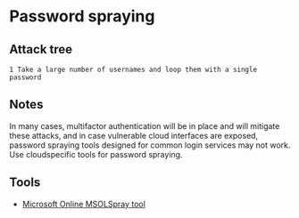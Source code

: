 # Password spraying

## Attack tree

```text
1 Take a large number of usernames and loop them with a single password
```

## Notes

In many cases, multifactor authentication will be in place and will mitigate these attacks, and in case vulnerable 
cloud interfaces are exposed, password spraying tools designed for common login services may not work. Use 
cloudspecific tools for password spraying.

## Tools

* [Microsoft Online MSOLSpray tool](https://github.com/dafthack/MSOLSpray)
